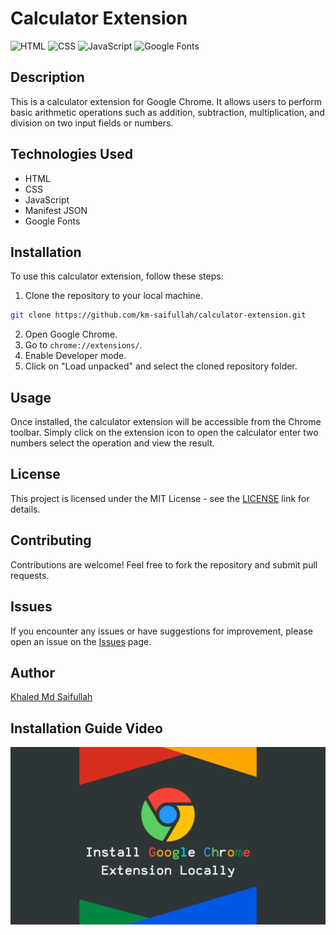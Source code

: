 # Calculator Extension

![HTML](https://img.shields.io/badge/-HTML-orange)
![CSS](https://img.shields.io/badge/-CSS-blue)
![JavaScript](https://img.shields.io/badge/-JavaScript-yellow)
![Google Fonts](https://img.shields.io/badge/-Google_Fonts-green)

## Description

This is a calculator extension for Google Chrome. It allows users to perform basic arithmetic operations such as addition, subtraction, multiplication, and division on two input fields or numbers.

## Technologies Used

- HTML
- CSS
- JavaScript
- Manifest JSON
- Google Fonts

## Installation

To use this calculator extension, follow these steps:

1. Clone the repository to your local machine.

```bash
git clone https://github.com/km-saifullah/calculator-extension.git
```

2. Open Google Chrome.
3. Go to `chrome://extensions/`.
4. Enable Developer mode.
5. Click on "Load unpacked" and select the cloned repository folder.

## Usage

Once installed, the calculator extension will be accessible from the Chrome toolbar. Simply click on the extension icon to open the calculator enter two numbers select the operation and view the result.

## License

This project is licensed under the MIT License - see the [LICENSE](https://ocw.mit.edu/pages/privacy-and-terms-of-use/) link for details.

## Contributing

Contributions are welcome! Feel free to fork the repository and submit pull requests.

## Issues

If you encounter any issues or have suggestions for improvement, please open an issue on the [Issues](https://github.com/km-saifullah/calculator-extension/issues) page.

## Author

[Khaled Md Saifullah](https://github.com/km-saifullah)

## Installation Guide Video

[![Youtube video](./googleChrome.png)](https://youtu.be/Y_q3zB4UxDA)
